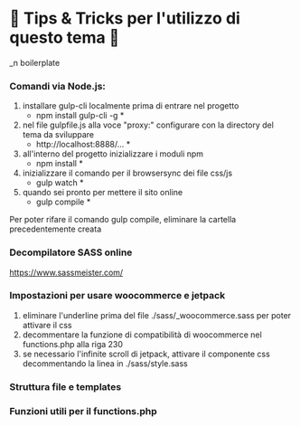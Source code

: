 # 🚀 Tips & Tricks per l'utilizzo di questo tema 🚀

_n boilerplate


### Comandi via Node.js:

1. installare gulp-cli localmente prima di entrare nel progetto
    *  npm install gulp-cli -g  *
2. nel file gulpfile.js alla voce "proxy:" configurare con la directory del tema da sviluppare
    *  http://localhost:8888/...  *
3. all'interno del progetto inizializzare i moduli npm
    *  npm install  *
4. inizializzare il comando per il browsersync dei file css/js
    *  gulp watch  *
5. quando sei pronto per mettere il sito online
    *  gulp compile  *

Per poter rifare il comando gulp compile, eliminare la cartella precedentemente creata


### Decompilatore SASS online

https://www.sassmeister.com/


### Impostazioni per usare woocommerce e jetpack

1. eliminare l'underline prima del file ./sass/_woocommerce.sass per poter attivare il css
2. decommentare la funzione di compatibilità di woocommerce nel functions.php alla riga 230
3. se necessario l'infinite scroll di jetpack, attivare il componente css decommentando la linea in ./sass/style.sass



### Struttura file e templates



### Funzioni utili per il functions.php
